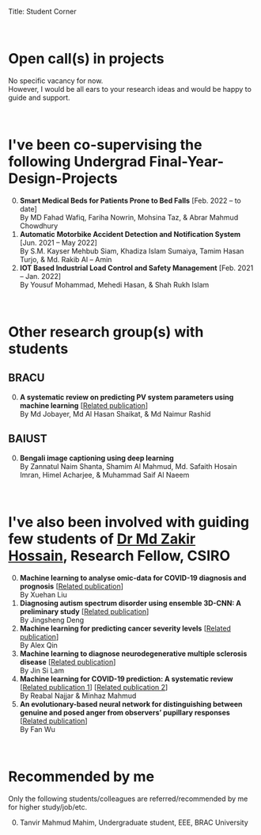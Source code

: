 Title: Student Corner

&nbsp;

# Open call(s) in projects
No specific vacancy for now. </br>
However, I would be all ears to your research ideas and would be happy to guide and support.

<!-- 0. <a name="calls"></a> Extended paper preparation on a published paper on anger veracity identification using neural network [1].</br>
**Description:** An extended version of the mentioned paper is selected to be published in a Springer LNAI book series. We are searching for a prospective collaborator who would be happy to work in this regard.</br>
**Deadline:** open until filled</br>
**Eligibility:** If you can prove that you can implement the mentioned paper, you are ready to go.</br>
**Apply through:** [rakibul.hasan@bracu.ac.bd](mailto:rakibul.hasan@bracu.ac.bd) </br>
**References:**</br>
[1] Wu, F., **Hasan, M. R.**, & Hossain, M. Z. (2022, February). An evolutionary-based neural network for distinguishing between genuine and posed anger from observers’ pupillary responses. In _Proceedings of the 14th International Conference on Agents and Artificial Intelligence - Volume 2: ICAART_ (pp. 653–661). SciTePress. [[View at Publisher](https://doi.org/10.5220/0010985100003116)] [[PDF](./pdfs/wu2022an.pdf)] -->

&nbsp;
# I've been co-supervising the following Undergrad Final-Year-Design-Projects
0. **Smart Medical Beds for Patients Prone to Bed Falls** [Feb. 2022 – to date] <br/>
By MD Fahad Wafiq, Fariha Nowrin, Mohsina Taz, & Abrar Mahmud Chowdhury <br/>
0. **Automatic Motorbike Accident Detection and Notification System** [Jun. 2021 – May 2022] <br/>
By S.M. Kayser Mehbub Siam, Khadiza Islam Sumaiya, Tamim Hasan Turjo, & Md. Rakib Al – Amin <br/>
0. **IOT Based Industrial Load Control and Safety Management** [Feb. 2021 – Jan. 2022] <br/>
By Yousuf Mohammad, Mehedi Hasan, & Shah Rukh Islam <br/>

&nbsp;
# Other research group(s) with students
## BRACU
0. **A systematic review on predicting PV system parameters using machine learning** [[Related publication](./publications#jobayer2022a)] </br>
By Md Jobayer, Md Al Hasan Shaikat, & Md Naimur Rashid

## BAIUST
0. **Bengali image captioning using deep learning** </br>
By Zannatul Naim Shanta, Shamim Al Mahmud, Md. Safaith Hosain Imran, Himel Acharjee, & Muhammad Saif Al Naeem

&nbsp;
# I've also been involved with guiding few students of [Dr Md Zakir Hossain](https://researchers.anu.edu.au/researchers/hossain-mzx), Research Fellow, CSIRO
0. **Machine learning to analyse omic-data for COVID-19 diagnosis and prognosis** [[Related publication](./publications#liu2022machine)] </br>
By Xuehan Liu
0. **Diagnosing autism spectrum disorder using ensemble 3D-CNN: A preliminary study** [[Related publication](./publications#deng2022diagnosing)] </br>
By Jingsheng Deng
0. **Machine learning for predicting cancer severity levels** [[Related publication](./publications#qin2022machine)] </br>
By Alex Qin
0. **Machine learning to diagnose neurodegenerative multiple sclerosis disease** [[Related publication](./publications#lam2022machine)] </br>
By Jin Si Lam
0. **Machine learning for COVID-19 prediction: A systematic review** [[Related publication 1](./publications#najjar2022the)] [[Related publication 2](./publications#mahmud2022what)] </br>
By Reabal Najjar & Minhaz Mahmud
0. **An evolutionary-based neural network for distinguishing between genuine and posed anger from observers’ pupillary responses** [[Related publication](./publications#wu2022an)] </br>
By Fan Wu

&nbsp;
# Recommended by me
Only the following students/colleagues are referred/recommended by me for higher study/job/etc.

0. Tanvir Mahmud Mahim, Undergraduate student, EEE, BRAC University